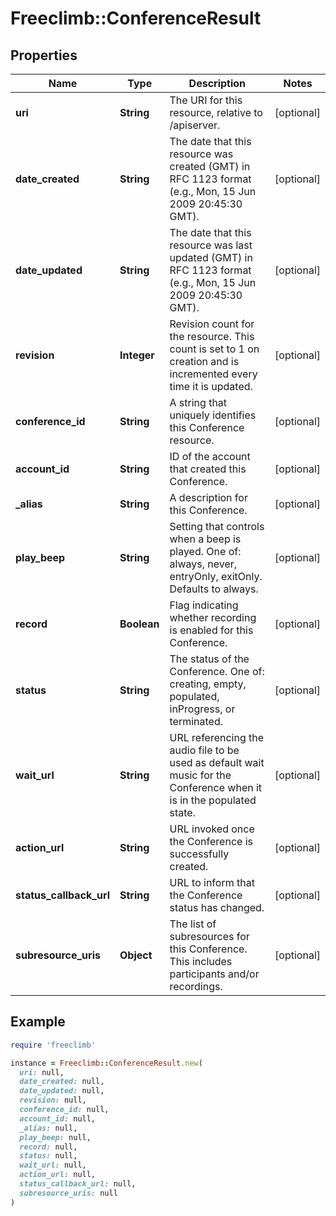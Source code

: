 # Freeclimb::ConferenceResult

## Properties

| Name | Type | Description | Notes |
| ---- | ---- | ----------- | ----- |
| **uri** | **String** | The URI for this resource, relative to /apiserver. | [optional] |
| **date_created** | **String** | The date that this resource was created (GMT) in RFC 1123 format (e.g., Mon, 15 Jun 2009 20:45:30 GMT). | [optional] |
| **date_updated** | **String** | The date that this resource was last updated (GMT) in RFC 1123 format (e.g., Mon, 15 Jun 2009 20:45:30 GMT). | [optional] |
| **revision** | **Integer** | Revision count for the resource. This count is set to 1 on creation and is incremented every time it is updated. | [optional] |
| **conference_id** | **String** | A string that uniquely identifies this Conference resource. | [optional] |
| **account_id** | **String** | ID of the account that created this Conference. | [optional] |
| **_alias** | **String** | A description for this Conference. | [optional] |
| **play_beep** | **String** | Setting that controls when a beep is played. One of: always, never, entryOnly, exitOnly. Defaults to always. | [optional] |
| **record** | **Boolean** | Flag indicating whether recording is enabled for this Conference. | [optional] |
| **status** | **String** | The status of the Conference. One of: creating, empty, populated, inProgress, or terminated. | [optional] |
| **wait_url** | **String** | URL referencing the audio file to be used as default wait music for the Conference when it is in the populated state. | [optional] |
| **action_url** | **String** | URL invoked once the Conference is successfully created. | [optional] |
| **status_callback_url** | **String** | URL to inform that the Conference status has changed. | [optional] |
| **subresource_uris** | **Object** | The list of subresources for this Conference. This includes participants and/or recordings. | [optional] |

## Example

```ruby
require 'freeclimb'

instance = Freeclimb::ConferenceResult.new(
  uri: null,
  date_created: null,
  date_updated: null,
  revision: null,
  conference_id: null,
  account_id: null,
  _alias: null,
  play_beep: null,
  record: null,
  status: null,
  wait_url: null,
  action_url: null,
  status_callback_url: null,
  subresource_uris: null
)
```

